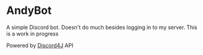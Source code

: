 # AndyBot
A simple Discord bot. Doesn't do much besides logging in to my server. This is a work in progress

Powered by [Discord4J](https://discord4j.com/) API

